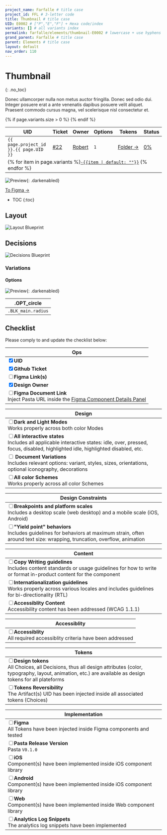 ```yaml
---
project_name: Farfalle # title case
project_id: FFL # 3-letter code
title: Thumbnail # title case
UID: E0002 # ["P","E","F"] + Hexa code/index
variants: [] # all variants index
permalink: farfalle/elements/thumbnail-E0002 # lowercase + use hyphens › https://tinyurl.com/27kmc4rb
grand_parent: Farfalle # title case
parent: Elements # title case
layout: default
nav_order: 110
---
```


<!-- Utility scripts -->
<script defer src="{{ site.baseurl }}/assets/js/utilities/pasta-token-generation.js"></script>
<!-- Inject Pasta Apparatus ad hoc script ↓ -->
<script defer src="{{ site.baseurl }}/assets/js/apparatuses/index.js"></script>
<script defer src="{{ site.baseurl }}/assets/js/apparatuses/page-script.js"></script>

# Thumbnail
{: .no_toc}

Donec ullamcorper nulla non metus auctor fringilla. Donec sed odio dui. Integer posuere erat a ante venenatis dapibus posuere velit aliquet. Praesent commodo cursus magna, vel scelerisque nisl consectetur et.

<table class="headTopBorder">
  <thead>
    <tr>
      <th>UID</th>
      <th>Ticket</th>
      <th>Owner</th>
      <th>Options</th>
      <th>Tokens</th>
      <th>Status</th>
    </tr>
  </thead>
  <tbody>
    <tr>
      <td><code>{{ page.project_id }}.{{ page.UID }}</code></td>
      <td><a href="https://github.com/yummly/pasta/issues/22">&#35;22</a></td>
      <td><a href="https://github.com/robert-ANML">Robert</a></td>
      <td><span data-toolclip='.OPT_circle'><code>1</code></span></td>
      <td><a href="{{ site.url }}/pasta/assets/projects/{{ page.project_id }}/tokens/">Folder&nbsp;→</a></td>
      <td><a href="#accessibility-status"><span id="statusWidget"></span><span>0%</span></a></td>
    </tr>
    {% if page.variants.size > 0 %}
    <tr>
      <td colspan="6" class="pageHeaderVariantsRow">
        {% for item in page.variants %}<a href="#{{ page.UID }}-{{item}}"><code>-{{item | default: ""}}</code></a> {% endfor %}
      </td>
    </tr>
    {% endif %}
  </tbody>
</table>

![Preview]({{site.baseurl}}/assets/projects/{{page.project_id}}/images/YPL-DOC-FFL-{{page.UID}}-preview_01.png){: .darkenabled}

<a href="https://www.figma.com/file/le9hbXPWmA55qUA7a7otgH/?node-id=1948%3A36688" class="btn iconed figmaBadge">To Figma →<a>

- TOC
{:toc}

## Layout

![Layout Blueprint]({{site.baseurl}}/assets/projects/{{page.project_id}}/images/YPL-DOC-FFL-{{page.UID}}-bp_layout_01.png)

<!-- ## Dependencies -->

<!-- ![Dependencies Blueprint]({{site.baseurl}}/assets/projects/{{page.project_id}}/images/YPL-DOC-FFL-{{page.UID}}-bp_dependencies_01.png) -->

<!-- No Dependencies -->

## Decisions

![Decisions Blueprint]({{site.baseurl}}/assets/projects/{{page.project_id}}/images/YPL-DOC-FFL-{{page.UID}}-bp_decisions_01.png)

### Variations

#### Options

![Preview]({{site.baseurl}}/assets/projects/{{page.project_id}}/images/YPL-DOC-FFL-{{page.UID}}-preview_02.png){: .darkenabled}

<table class="type-01 headerNoUpperCase colBordered headFramed">
  <thead>
    <tr>
      <th>.OPT_circle</th>
    </tr>
  </thead>
  <tbody>
    <tr>
      <td>
        <span data-toolclip='"YPL.FFL.TKUI_D.E0002.OPT_circle.BLK_main.radius.value": "{YPL.FFL.TKUI_C.corner.round.value}"'><code class="language-plaintext highlighter-rouge">.BLK_main.radius</code></span>
      </td>
    </tr>
  </tbody>
</table>


## Checklist

  Please comply to and update the checklist below:

  |Ops|
  |---|
  |<input type="checkbox" data-status-category="ops" class="checklistItem" checked><strong>UID</strong>|
  |<input type="checkbox" data-status-category="ops" class="checklistItem" checked><strong>Github Ticket</strong>|
  |<input type="checkbox" data-status-category="ops" class="checklistItem"><strong>Figma Link(s)</strong>|
  |<input type="checkbox" data-status-category="ops" class="checklistItem" checked><strong>Design Owner</strong>|
  |<input type="checkbox" data-status-category="ops" class="checklistItem"><strong>Figma Document Link</strong><br>Inject Pasta URL inside the [Figma Component Details Panel](https://help.figma.com/hc/en-us/articles/360055203533-Use-the-Inspect-panel#View_component_details) |

  |Design|
  |---|
  |<input type="checkbox" data-status-category="design" class="checklistItem"><strong>Dark and Light Modes</strong><br>Works properly across both color Modes|
  |<input type="checkbox" data-status-category="design" class="checklistItem"><strong>All interactive states</strong><br>Includes all applicable interactive states: idle, over, pressed, focus, disabled, highlighted idle, highlighted disabled, etc.|
  |<input type="checkbox" data-status-category="design" class="checklistItem"> <strong>Document Variations</strong><br>Includes relevant options: variant, styles, sizes, orientations, optional iconography, decorations|
  |<input type="checkbox" data-status-category="design" class="checklistItem"><strong>All color Schemes</strong><br>Works properly across all color Schemes|

  |Design Constraints|
  |---|
  |<input type="checkbox" data-status-category="design" class="checklistItem"><strong>Breakpoints and platform scales</strong><br>Includes a desktop scale (web desktop) and a mobile scale (iOS, Android)|
  |<input type="checkbox" data-status-category="design" class="checklistItem"><strong>"Yield point" behaviors</strong><br>Includes guidelines for behaviors at maximum strain, often around text size: wrapping, truncation, overflow, animation|

  |Content|
  |---|
  |<input type="checkbox" data-status-category="content" class="checklistItem"><strong>Copy Writing guidelines</strong><br>Includes content standards or usage guidelines for how to write or format in-product content for the component|
  |<input type="checkbox" data-status-category="content" class="checklistItem"><strong>Internationalization guidelines</strong><br>Works properly across various locales and includes guidelines for bi-directionality (RTL)|
  |<input type="checkbox" data-status-category="content" class="checklistItem"><strong>Accessiblity Content</strong><br>Accessibility content has been addressed (WCAG 1.1.1)|

  |Accessiblity|
  |---|
  |<input type="checkbox" data-status-category="accessibility-global" class="checklistItem"><strong>Accessiblity</strong><br>All required accessiblity criteria have been addressed|

  |Tokens|
  |---|
  |<input type="checkbox" data-status-category="tokens" class="checklistItem" data-status-category="tokens" ><strong>Design tokens</strong><br>All Choices, all Decisions, thus all design attributes (color, typography, layout, animation, etc.) are available as design tokens for all plateforms|
  |<input type="checkbox" data-status-category="tokens" class="checklistItem"><strong>Tokens Reversibility</strong><br>The Artifact(s) UID has been injected inside all associated tokens (Choices)|

  |Implementation|
  |---|
  |<input type="checkbox" data-status-category="implementation" class="checklistItem"><strong>Figma</strong><br>All Tokens have been injected inside Figma components and tested|
  |<input type="checkbox" data-status-category="implementation" class="checklistItem"><strong>Pasta Release Version</strong><br>Pasta `V0.1.0`|
  |<input type="checkbox" data-status-category="implementation" class="checklistItem"><strong>iOS</strong><br>Component(s) have been implemented inside iOS component library|
  |<input type="checkbox" data-status-category="implementation" class="checklistItem"><strong>Android</strong><br>Component(s) have been implemented inside iOS component library|
  |<input type="checkbox" data-status-category="implementation" class="checklistItem"><strong>Web</strong><br>Component(s) have been implemented inside Web component library|
  |<input type="checkbox" data-status-category="implementation" class="checklistItem"><strong>Analytics Log Snippets</strong><br>The analytics log snippets have been implemented|

